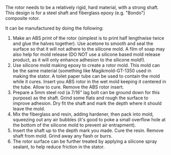 The rotor needs to be a relatively rigid, hard material, with a strong shaft. This design is for a steel shaft and fiberglass epoxy (e.g. "Bondo") composite rotor.

It can be manufactured by doing the following:
1. Make an ABS print of the rotor (simplest is to print half lengthwise twice and glue the halves together). Use acetone to smooth and seal the surface so that it will not adhere to the silicone mold. A film of soap may also help for mold release (DO NOT use a silicone based mold release product, as it will only enhance adhesion to the silicone mold!).
2. Use silicone mold making epoxy to create a rotor mold. This mold can be the same material (something like Magikmold-GT-1350 used in making the stator. A toilet paper tube can be used to contain the mold while it cures. Insert you ABS rotor in the wet mold keeping it centered in the tube. Allow to cure. Remove the ABS rotor insert. 
3. Prepare a 5mm steel rod (a 7/16" lag bolt can be ground down for this purpose) as the shaft. Grind some flats and rough the surface to improve adhesion. Dry fit the shaft and mark the depth where it should leave the mold.
4. Mix the fiberglass and resin, adding hardener, then pack into mold, squeezing out any air bubbles (it's good to poke a small overflow hole at the bottom of the silicone mold to prevent air entrapment). 
5. Insert the shaft up to the depth mark you made. Cure the resin. Remove shaft from mold. Grind away any flash or burrs. 
6. The rotor surface can be further treated by applying a silicone spray sealant, to help reduce friction in the stator.

